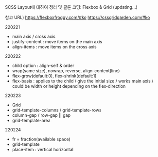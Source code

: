 SCSS Layout에 대하여 정리 및 클론 코딩: Flexbox & Grid (updating...)

참고 URL)
https://flexboxfroggy.com/#ko
https://cssgridgarden.com/#ko

220221
- main axis / cross axis
- justify-content : move items on the main axis
- align-items : move items on the cross axis

220222
- child option : align-self & order 
- wrap(same size), nowrap, reverse, align-content(line)
- flex-grow(default:0), flex-shrink(default:1)
- flex-basis : applies to the child / give the initial size / works main axis / could be width or height depending on the flex-direction

220223
- Grid 
- grid-template-columns / grid-template-rows
- column-gap / row-gap  || gap 
- grid-template-area

220224
- fr = fraction(available space)
- grid-template 
- place-item  : vertical horizontal